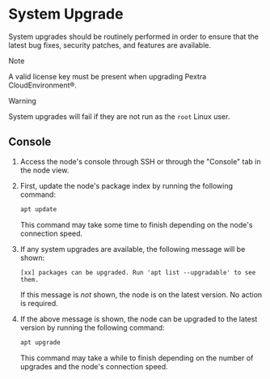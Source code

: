 # System Upgrade
System upgrades should be routinely performed in order to ensure that the latest bug fixes, security patches, and features are available.
> [!NOTE]
> A valid license key must be present when upgrading Pextra CloudEnvironment®.

> [!WARNING]
> System upgrades will fail if they are not run as the `root` Linux user.

## Console

1. Access the node's console through SSH or through the "Console" tab in the node view.

2. First, update the node's package index by running the following command:
   ```bash
   apt update
   ```
   This command may take some time to finish depending on the node's connection speed.

3. If any system upgrades are available, the following message will be shown:
   ```
   [xx] packages can be upgraded. Run 'apt list --upgradable' to see them.
   ```
   If this message is *not* shown, the node is on the latest version. No action is required.

4. If the above message is shown, the node can be upgraded to the latest version by running the following command:
   ```bash
   apt upgrade
   ```
   This command may take a while to finish depending on the number of upgrades and the node's connection speed.

